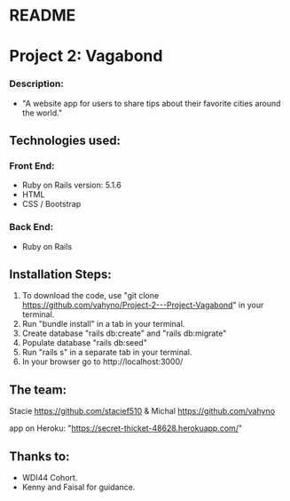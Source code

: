 # README

# Project 2: Vagabond

### Description:
* "A website app for users to share tips about their favorite cities around the world."

## Technologies used:
### Front End:
* Ruby on Rails version: 5.1.6
* HTML
* CSS / Bootstrap
### Back End:
* Ruby on Rails

## Installation Steps:
1. To download the code, use "git clone https://github.com/vahyno/Project-2---Project-Vagabond" in your terminal.
2. Run "bundle install" in a tab in your terminal.
3. Create database "rails db:create" and "rails db:migrate"
4. Populate database "rails db:seed"
5. Run "rails s" in a separate tab in your terminal.
6. In your browser go to http://localhost:3000/


## The team:
  Stacie https://github.com/stacief510 & Michal https://github.com/vahyno

  app on Heroku: "https://secret-thicket-48628.herokuapp.com/"

## Thanks to:
* WDI44 Cohort.
* Kenny and Faisal for guidance.
